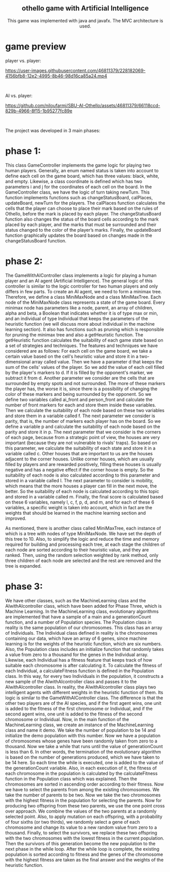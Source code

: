 <h2 align="center">othello game with Artificial Intelligence</h2>

<p align="center">This game was implemented with java and javafx. The MVC architecture is used.</p>


# game preview

player vs. player:

https://user-images.githubusercontent.com/46811379/228182069-4156bfb8-12e2-4995-8b46-98d16ca85a24.mp4

<br/>

AI vs. player: 


https://github.com/niloufarmj/SBU-AI-Othello/assets/46811379/66118ccd-829b-4966-8f15-1b95277fc89e



<br/>

The project was developed in 3 main phases:
# phase 1: 
This class GameController implements the game logic for playing two human players. Generally, an enum named status is taken into account to define each cell on the game board, which has three values: black, white, and empty. Likewise, a class coordinate is defined which has two parameters i and j for the coordinates of each cell on the board. In the GameController class, we have the logic of turn taking newTurn. This function implements functions such as changeStatusBoard, calPlaces, updateBoard, newTurn for the players. The calPlaces function calculates the cells that the player can choose to place their mark based on the rules of Othello, before the mark is placed by each player. The changeStatusBoard function also changes the status of the board cells according to the mark placed by each player, and the marks that must be surrounded and their status changed to the color of the player’s marks. Finally, the updateBoard function graphically updates the board based on changes made in the changeStatusBoard function.


# phase 2: 
The GameWithAIController class implements a logic for playing a human player and an AI agent (Artificial Intelligence). The general logic of this controller is similar to the logic controller for two human players and only differs in few parts. To create an AI agent, we need to form a minimax tree. Therefore, we define a class MiniMaxNode and a class MiniMaxTree.
Each node of the MiniMaxNode class represents a state of the game board. Every minimax node has parameters like a node, parent, an array of children, alpha and beta, a Boolean that indicates whether it is of type max or min, and an individual of type Individual that keeps the parameters of the heuristic function (we will discuss more about individual in the machine learning section). It also has functions such as pruning which is responsible for pruning the minimax tree and also a getHeuristic function. The getHeuristic function calculates the suitability of each game state based on a set of strategies and techniques. The features and techniques we have considered are as follows:
For each cell on the game board, we take a certain value based on the cell's heuristic value and store it in a two-dimensional array called value. Then we have a parameter d that keeps the sum of the cells' values of the player. So we add the value of each cell filled by the player's markers to d. If it is filled by the opponent's marker, we subtract it from d. Another parameter we consider are the cells that are surrounded by empty spots and not surrounded. The more of these markers the player has, the worse it is, since there is a possibility of changing the color of these markers and being surrounded by the opponent. So we define two variables called ai_front and person_front and calculate the number of front markers for each and store them inside these variables. Then we calculate the suitability of each node based on these two variables and store them in a variable called f. The next parameter we consider is parity, that is, the number of markers each player has on the board. So we define a variable p and calculate the suitability of each node based on the parity and store it in p.
The next parameter that we consider is the corners of each page, because from a strategic point of view, the houses are very important (because they are not vulnerable to rivals' traps). So based on this parameter, we calculate the suitability of each state and store it in a variable called c. Other houses that are important to us are the houses adjacent to the corner houses. Unlike corner houses, which are usually filled by players and are rewarded positively, filling these houses is usually negative and has a negative effect if the corner house is empty. So the suitability of each node is also calculated according to this parameter and stored in a variable called l. The next parameter to consider is mobility, which means that the more houses a player can fill in the next move, the better. So the suitability of each node is calculated according to this topic and stored in a variable called m. Finally, the final score is calculated based on these 6 variables, namely l, c, f, p, d, and m, and for each of these 6 variables, a specific weight is taken into account, which in fact are the weights that should be learned in the machine learning section and improved.

As mentioned, there is another class called MiniMaxTree, each instance of which is a tree with nodes of type MiniMaxNode. We have set the depth of this tree to 10. Also, to simplify the logic and reduce the time and memory required for building and processing each tree, at each stage the children of each node are sorted according to their heuristic value, and they are ranked. Then, using the random selection weighted by rank method, only three children of each node are selected and the rest are removed and the tree is expanded.


# phase 3:
We have other classes, such as the MachineLearning class and the AIwithAIcontroller class, which have been added for Phase Three, which is Machine Learning. In the MachineLearning class, evolutionary algorithms are implemented that have a sample of a main and a generationCount function, and a number of Population species. The Population class in reality is the same population of our chromosomes. This class has an array of Individuals. The Individual class defined in reality is the chromosomes containing our data, which have an array of 6 genes, since machine learning is for the weights of the heuristic function, which are six numbers. Also, the Population class includes an initialize function that randomly takes a value from zero to a thousand for the genes in the Individual array. Likewise, each Individual has a fitness feature that keeps track of how suitable each chromosome is after calculating it. To calculate the fitness of each Individual, a calculateFitness function is defined in the Population class. In this way, for every two Individuals in the population, it constructs a new sample of the AIwithAIcontroller class and passes it to the AIwithAIcontroller class. In reality, the AIwithAIcontroller class plays two intelligent agents with different weights in the heuristic function of them. Its logic is similar to the GameWithAIController class. The difference is that the other two players are of the AI species, and if the first agent wins, one unit is added to the fitness of the first chromosome or Individual, and if the second agent wins, one unit is added to the fitness of the second chromosome or Individual. Now, in the main function of the MachineLearning class, we create an instance of the MachineLearning class and name it demo. We take the number of population to be 14 and initialize the demo population with this number. Now we have a population of chromosomes whose genes have been randomly taken from zero to a thousand. Now we take a while that runs until the value of generationCount is less than 6. In other words, the termination of the evolutionary algorithm is based on the number of generations produced, which we have taken to be 14 here. So each time the while is executed, one is added to the value of the generationCount variable. Also, in each execution of it, the fitness of each chromosome in the population is calculated by the calculateFitness function in the Population class which was explained. Then the chromosomes are sorted in ascending order according to their fitness. Now we have to select the parents from among the existing chromosomes. We take the number of parents to be two. Now we take the two chromosomes with the highest fitness in the population for selecting the parents. Now for producing two offspring from these two parents, we use the one point cross over approach. We combine the values of the two parents at a randomly selected point. Also, to apply mutation on each offspring, with a probability of four sixths (or two thirds), we randomly select a gene of each chromosome and change its value to a new random value from zero to a thousand. Finally, to select the survivors, we replace these two offspring with the two chromosomes with the lowest fitness in the current population. Then the survivors of this generation become the new population to the next phase in the while loop. After the while loop is complete, the existing population is sorted according to fitness and the genes of the chromosome with the highest fitness are taken as the final answer and the weights of the heuristic function.
